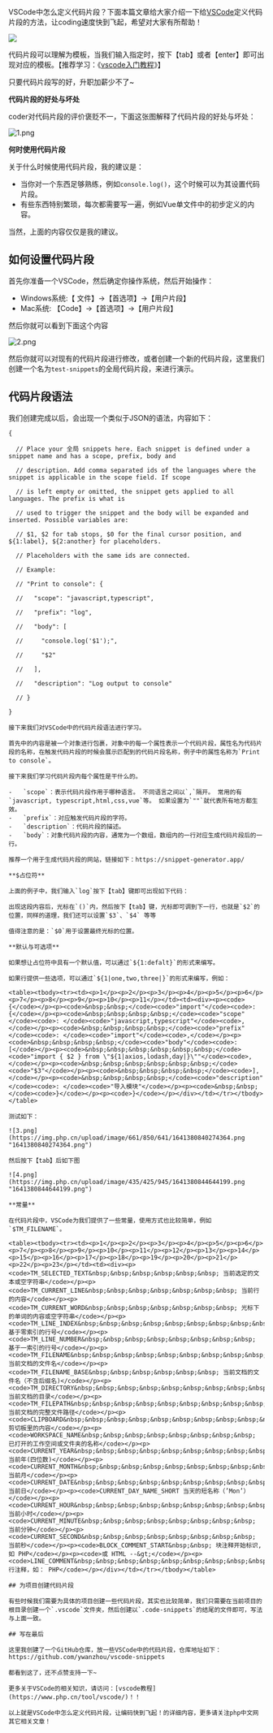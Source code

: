 VSCode中怎么定义代码片段？下面本篇文章给大家介绍一下给[VSCode](https://www.php.cn/tool/vscode/)定义代码片段的方法，让coding速度快到飞起，希望对大家有所帮助！

![](https://img.php.cn/upload/article/000/000/024/61d57cdd86cf3519.jpg)

代码片段可以理解为模板，当我们输入指定时，按下【tab】或者【enter】即可出现对应的模板。【推荐学习：《[vscode入门教程](https://www.php.cn/tool/vscode/)》】

只要代码片段写的好，升职加薪少不了~

**代码片段的好处与坏处**

coder对代码片段的评价褒贬不一，下面这张图解释了代码片段的好处与坏处：

![1.png](https://img.php.cn/upload/image/997/859/124/1641380821140163.png "1641380821140163.png")

**何时使用代码片段**

关于什么时候使用代码片段，我的建议是：

-   当你对一个东西足够熟练，例如`console.log()`，这个时候可以为其设置代码片段。
-   有些东西特别繁琐，每次都需要写一遍，例如Vue单文件中的初步定义的内容。

当然，上面的内容仅仅是我的建议。

## **如何设置代码片段**

首先你准备一个VSCode，然后确定你操作系统，然后开始操作：

-   Windows系统:【 文件】→【首选项】→【用户片段】
-   Mac系统: 【Code】→【首选项】→【用户片段】

然后你就可以看到下面这个内容

![2.png](https://img.php.cn/upload/image/189/207/523/1641380832381792.png "1641380832381792.png")

然后你就可以对现有的代码片段进行修改，或者创建一个新的代码片段，这里我们创建一个名为`test-snippets`的全局代码片段，来进行演示。

## **代码片段语法**

我们创建完成以后，会出现一个类似于JSON的语法，内容如下：
```
{

  // Place your 全局 snippets here. Each snippet is defined under a snippet name and has a scope, prefix, body and 

  // description. Add comma separated ids of the languages where the snippet is applicable in the scope field. If scope 

  // is left empty or omitted, the snippet gets applied to all languages. The prefix is what is 

  // used to trigger the snippet and the body will be expanded and inserted. Possible variables are: 

  // $1, $2 for tab stops, $0 for the final cursor position, and ${1:label}, ${2:another} for placeholders. 

  // Placeholders with the same ids are connected.

  // Example:

  // "Print to console": {

  //   "scope": "javascript,typescript",

  //   "prefix": "log",

  //   "body": [

  //     "console.log('$1');",

  //     "$2"

  //   ],

  //   "description": "Log output to console"

  // }

}

接下来我们对VSCode中的代码片段语法进行学习。

首先中的内容是被一个对象进行包裹，对象中的每一个属性表示一个代码片段，属性名为代码片段的名称，在触发代码片段的时候会展示匹配到的代码片段名称，例子中的属性名称为`Print to console`。

接下来我们学习代码片段内每个属性是干什么的。

-   `scope`：表示代码片段作用于哪种语言。 不同语言之间以`,`隔开。 常用的有`javascript, typescript,html,css,vue`等。 如果设置为`""`就代表所有地方都生效。
-   `prefix`：对应触发代码片段的字符。
-   `description`：代码片段的描述。
-   `body`：对象代码片段的内容，通常为一个数组，数组内的一行对应生成代码片段后的一行。

推荐一个用于生成代码片段的网站，链接如下：https://snippet-generator.app/

**$占位符**

上面的例子中，我们输入`log`按下【tab】键即可出现如下代码：

出现这段内容后，光标在`()`内，然后按下【tab】键，光标即可调到下一行，也就是`$2`的位置，同样的道理，我们还可以设置`$3`、`$4` 等等

值得注意的是：`$0`用于设置最终光标的位置。

**默认与可选项**

如果想让占位符中具有一个默认值，可以通过`${1:defalt}`的形式来编写。

如果行提供一些选项，可以通过`${1|one,two,three|}`的形式来编写，例如：

<table><tbody><tr><td><p>1</p><p>2</p><p>3</p><p>4</p><p>5</p><p>6</p><p>7</p><p>8</p><p>9</p><p>10</p><p>11</p></td><td><div><p><code>{</code></p><p><code>&nbsp;&nbsp;</code><code>"import"</code><code>: {</code></p><p><code>&nbsp;&nbsp;&nbsp;&nbsp;</code><code>"scope"</code><code>: </code><code>"javascript,typescript"</code><code>,</code></p><p><code>&nbsp;&nbsp;&nbsp;&nbsp;</code><code>"prefix"</code><code>: </code><code>"import"</code><code>,</code></p><p><code>&nbsp;&nbsp;&nbsp;&nbsp;</code><code>"body"</code><code>: [</code></p><p><code>&nbsp;&nbsp;&nbsp;&nbsp;&nbsp;&nbsp;</code><code>"import { $2 } from \"${1|axios,lodash,day|}\""</code><code>,</code></p><p><code>&nbsp;&nbsp;&nbsp;&nbsp;&nbsp;&nbsp;</code><code>"$3"</code></p><p><code>&nbsp;&nbsp;&nbsp;&nbsp;</code><code>],</code></p><p><code>&nbsp;&nbsp;&nbsp;&nbsp;</code><code>"description"</code><code>: </code><code>"导入模块"</code></p><p><code>&nbsp;&nbsp;</code><code>}</code></p><p><code>}</code></p></div></td></tr></tbody></table>

测试如下：

![3.png](https://img.php.cn/upload/image/661/850/641/1641380840274364.png "1641380840274364.png")

然后按下【tab】后如下图

![4.png](https://img.php.cn/upload/image/435/425/945/1641380844644199.png "1641380844644199.png")

**常量**

在代码片段中，VSCode为我们提供了一些常量，使用方式也比较简单，例如`$TM_FILENAME`。

<table><tbody><tr><td><p>1</p><p>2</p><p>3</p><p>4</p><p>5</p><p>6</p><p>7</p><p>8</p><p>9</p><p>10</p><p>11</p><p>12</p><p>13</p><p>14</p><p>15</p><p>16</p><p>17</p><p>18</p><p>19</p><p>20</p><p>21</p><p>22</p><p>23</p></td><td><div><p><code>TM_SELECTED_TEXT&nbsp;&nbsp;&nbsp;&nbsp;&nbsp;&nbsp; 当前选定的文本或空字符串</code></p><p><code>TM_CURRENT_LINE&nbsp;&nbsp;&nbsp;&nbsp;&nbsp;&nbsp;&nbsp; 当前行的内容</code></p><p><code>TM_CURRENT_WORD&nbsp;&nbsp;&nbsp;&nbsp;&nbsp;&nbsp;&nbsp; 光标下的单词的内容或空字符串</code></p><p><code>TM_LINE_INDEX&nbsp;&nbsp;&nbsp;&nbsp;&nbsp;&nbsp;&nbsp;&nbsp;&nbsp; 基于零索引的行号</code></p><p><code>TM_LINE_NUMBER&nbsp;&nbsp;&nbsp;&nbsp;&nbsp;&nbsp;&nbsp;&nbsp; 基于一索引的行号</code></p><p><code>TM_FILENAME&nbsp;&nbsp;&nbsp;&nbsp;&nbsp;&nbsp;&nbsp;&nbsp;&nbsp;&nbsp;&nbsp; 当前文档的文件名</code></p><p><code>TM_FILENAME_BASE&nbsp;&nbsp;&nbsp;&nbsp;&nbsp;&nbsp; 当前文档的文件名（不含后缀名)</code></p><p><code>TM_DIRECTORY&nbsp;&nbsp;&nbsp;&nbsp;&nbsp;&nbsp;&nbsp;&nbsp;&nbsp;&nbsp; 当前文档的目录</code></p><p><code>TM_FILEPATH&nbsp;&nbsp;&nbsp;&nbsp;&nbsp;&nbsp;&nbsp;&nbsp;&nbsp;&nbsp;&nbsp; 当前文档的完整文件路径</code></p><p><code>CLIPBOARD&nbsp;&nbsp;&nbsp;&nbsp;&nbsp;&nbsp;&nbsp;&nbsp;&nbsp;&nbsp;&nbsp;&nbsp;&nbsp; 剪切板里的内容</code></p><p><code>WORKSPACE_NAME&nbsp;&nbsp;&nbsp;&nbsp;&nbsp;&nbsp;&nbsp;&nbsp; 已打开的工作空间或文件夹的名称</code></p><p><code>CURRENT_YEAR&nbsp;&nbsp;&nbsp;&nbsp;&nbsp;&nbsp;&nbsp;&nbsp;&nbsp;&nbsp; 当前年(四位数)</code></p><p><code>CURRENT_MONTH&nbsp;&nbsp;&nbsp;&nbsp;&nbsp;&nbsp;&nbsp;&nbsp;&nbsp; 当前月</code></p><p><code>CURRENT_DATE&nbsp;&nbsp;&nbsp;&nbsp;&nbsp;&nbsp;&nbsp;&nbsp;&nbsp;&nbsp; 当前日</code></p><p><code>CURRENT_DAY_NAME_SHORT 当天的短名称（’Mon’）</code></p><p><code>CURRENT_HOUR&nbsp;&nbsp;&nbsp;&nbsp;&nbsp;&nbsp;&nbsp;&nbsp;&nbsp;&nbsp; 当前小时</code></p><p><code>CURRENT_MINUTE&nbsp;&nbsp;&nbsp;&nbsp;&nbsp;&nbsp;&nbsp;&nbsp; 当前分钟</code></p><p><code>CURRENT_SECOND&nbsp;&nbsp;&nbsp;&nbsp;&nbsp;&nbsp;&nbsp;&nbsp; 当前秒</code></p><p><code>BLOCK_COMMENT_START&nbsp;&nbsp; 块注释开始标识,如 PHP</code></p><p><code>或 HTML --&gt;</code></p><p><code>LINE_COMMENT&nbsp;&nbsp;&nbsp;&nbsp;&nbsp;&nbsp;&nbsp;&nbsp;&nbsp; 行注释，如： PHP</code></p></div></td></tr></tbody></table>

## 为项目创建代码片段

有些时候我们需要为具体的项目创建一些代码片段，其实也比较简单，我们只需要在当前项目的根目录创建一个`.vscode`文件夹，然后创建以`.code-snippets`的结尾的文件即可，写法与上面一致。

## 写在最后

这里我创建了一个GitHub仓库，放一些VSCode中的代码片段，仓库地址如下：https://github.com/ywanzhou/vscode-snippets

都看到这了，还不点赞支持一下~

更多关于VSCode的相关知识，请访问：[vscode教程](https://www.php.cn/tool/vscode/)！！

以上就是VSCode中怎么定义代码片段，让编码快到飞起！的详细内容，更多请关注php中文网其它相关文章！